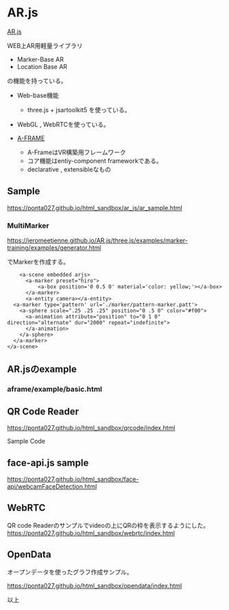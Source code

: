 
# AR.js

[AR.js](https://github.com/jeromeetienne/AR.js)

WEB上AR用軽量ライブラリ

* Marker-Base AR
* Location Base AR

の機能を持っている。

* Web-base機能
    * three.js + jsartoolkit5 を使っている。
* WebGL , WebRTCを使っている。



* [A-FRAME](https://aframe.io/docs/0.9.0/introduction/)
    * A-FrameはVR構築用フレームワーク
    * コア機能はentiy-component frameworkである。
    * declarative , extensibleなもの

    
## Sample 

https://ponta027.github.io/html_sandbox/ar_js/ar_sample.html

### MultiMarker


https://jeromeetienne.github.io/AR.js/three.js/examples/marker-training/examples/generator.html

でMarkerを作成する。

```
    <a-scene embedded arjs>
      <a-marker preset="hiro">
          <a-box position='0 0.5 0' material='color: yellow;'></a-box>
      </a-marker>
      <a-entity camera></a-entity>
  <a-marker type='pattern' url='./marker/pattern-marker.patt'>
    <a-sphere scale=".25 .25 .25" position="0 .5 0" color="#f00">
      <a-animation attribute="position" to="0 1 0" direction="alternate" dur="2000" repeat="indefinite">
      </a-animation>
    </a-sphere>
  </a-marker>
</a-scene>
```


## AR.jsのexample

### aframe/example/basic.html


## QR Code Reader

https://ponta027.github.io/html_sandbox/qrcode/index.html

Sample Code 

## face-api.js sample

https://ponta027.github.io/html_sandbox/face-api/webcamFaceDetection.html



## WebRTC

QR code Readerのサンプルでvideoの上にQRの枠を表示するようにした。
https://ponta027.github.io/html_sandbox/webrtc/index.html



## OpenData
オープンデータを使ったグラフ作成サンプル。

https://ponta027.github.io/html_sandbox/opendata/index.html


以上

